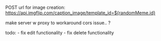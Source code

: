 POST url for image creation:
https://api.imgflip.com/caption_image/template_id=${randomMeme.id}

make server w proxy to workaround cors issue.. ?

todo:
    -   fix edit functionality
    -   fix delete functionality